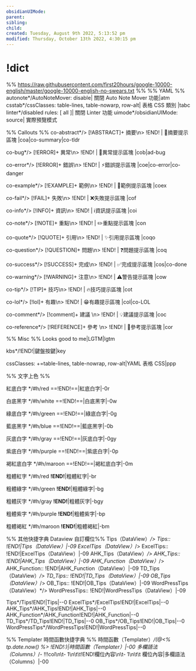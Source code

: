 ```yaml
---
obsidianUIMode: 
parent: 
sibling: 
child: 
created: Tuesday, August 9th 2022, 5:13:52 pm
modified: Thursday, October 13th 2022, 4:30:15 pm
---
```

# !dict
%% https://raw.githubusercontent.com/first20hours/google-10000-english/master/google-10000-english-no-swears.txt %%
%% YAML %%
autonote*/AutoNoteMover: disable| 關閉 Auto Note Mover 功能|atm
csstab*/cssClasses: table-lines, table-nowarp, row-alt| 表格 CSS 類別 |tabc
linter*/disabled rules: [ all ]| 關閉 Linter 功能
uimode*/obsidianUIMode: source| 實際預覽模式


%% Callouts %%
co-abstract*/> [!ABSTRACT]+ 摘要\n> !END! | 📔摘要提示區塊 |coa|co-summary|co-tldr

co-bug*/> [!ERROR]+ 異常\n> !END! | 🐞異常提示區塊 |cob|ad-bug

co-error*/> [!ERROR]+ 錯誤\n> !END! | ⚡錯誤提示區塊 |coe|co-error|co-danger

co-example*/> [!EXAMPLE]+ 範例\n> !END! | 📑範例提示區塊 |coex

co-fail*/> [!FAIL]+ 失敗\n> !END! | ❌失敗提示區塊 |cof

co-info*/> [!INFO]+ 資訊\n> !END! | ℹ️資訊提示區塊 |coi

co-note*/> [!NOTE]+ 重點\n> !END! | ✏️重點提示區塊 |con

co-quote*/> [!QUOTE]+ 引用\n> !END! | ✨引用提示區塊 |coqo

co-question*/> [!QUESTION]+ 問題\n> !END! | ❓問題提示區塊 |coq

co-success*/> [!SUCCESS]+ 完成\n> !END! | ✅完成提示區塊 |cos|co-done

co-warning*/> [!WARNING]+ 注意\n> !END! | ⚠️警告提示區塊 |cow

co-tip*/> [!TIP]+ 技巧\n> !END! | 🔥技巧提示區塊 |cot

co-lol*/> [!lol]+ 有趣\n> !END! | 😁有趣提示區塊 |col|co-LOL

co-comment*/> [!comment]+ 建議 \n> !END! | 💡建議提示區塊 |coc

co-reference*/> [!REFERENCE]+ 參考 \n> !END! | 📖參考提示區塊 |cor

%% Misc %%
Looks good to me|LGTM|lgtm

kbs*/<span class="keybs">!END!</span>|鍵盤按鍵|key

cssClasses: +=table-lines, table-nowrap, row-alt|YAML 表格 CSS|ppp


%% 文字上色 %%

紅底白字 */#h/red ==!END!==|紅底白字|-0r

白底黑字 */#h/white ==!END!==|白底黑字|-0w

綠底白字 */#h/green ==!END!==|綠底白字|-0g

藍底黑字 */#h/blue ==!END!==|藍底黑字|-0b

灰底白字 */#h/gray ==!END!==|灰底白字|-0gy

紫底白字 */#h/purple ==!END!==|紫底白字|-0p

褐紅底白字 */#h/maroon ==!END!==|褐紅底白字|-0m

粗體紅字 */#h/red **!END!**|粗體紅字|-br

粗體綠字 */#h/green **!END!**|粗體綠字|-bg

粗體灰字 */#h/gray **!END!**|粗體灰字|-bgy

粗體紫字 */#h/purple **!END!**|粗體紫字|-bp

粗體褐紅 */#h/maroon **!END!**|粗體褐紅|-bm


%% 其他快捷字典 Dataview 自訂欄位%%
Tips（DataView）*/> Tips:: !END!|Tips（DataView）|-09
ExcelTips（DataView）*/> ExcelTips:: !END!|ExcelTips（DataView）|-09
AHK_Tips（DataView）*/> AHK_Tips:: !END!|AHK_Tips（DataView）|-09
AHK_Function（DataView）*/> AHK_Function:: !END!|AHK_Function（DataView）|-09
TD_Tips（DataView）*/> TD_Tips:: !END!|TD_Tips（DataView）|-09
OB_Tips（DataView）*/> OB_Tips:: !END!|OB_Tips（DataView）|-09
WordPressTips（DataView）*/> WordPressTips:: !END!|WordPressTips（DataView）|-09

Tips*/Tips!END!|Tips|--0
ExcelTips*/ExcelTips!END!|ExcelTips|--0
AHK_Tips*/AHK_Tips!END!|AHK_Tips|--0
AHK_Function*/AHK_Function!END!|AHK_Function|--0
TD_Tips*/TD_Tips!END!|TD_Tips|--0
OB_Tips*/OB_Tips!END!|OB_Tips|--0
WordPressTips*/WordPressTips!END!|WordPressTips|--0

%% Templater 時間函數快捷字典 %%
時間函數（Templater）*/(@<% tp.date.now() %> !END!:)|時間函數（Templater）|-00
多欄語法（Columns）*/- !!!col\n\t- 1\n\t\t!END!欄位內容\n\t- 1\n\t\t 欄位內容|多欄語法（Columns）|-00


